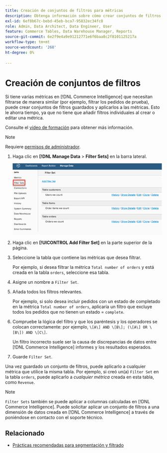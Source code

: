 ```yaml
---
title: Creación de conjuntos de filtros para métricas
description: Obtenga información sobre cómo crear conjuntos de filtros guardados y aplicarlos a las métricas.
exl-id: 6ef8b67c-bebd-45eb-bca7-95832ec34fc8
role: Admin, Data Architect, Data Engineer, User
feature: Commerce Tables, Data Warehouse Manager, Reports
source-git-commit: 6e2f9e4a9e91212771e6f6baa8c2f8101125217a
workflow-type: tm+mt
source-wordcount: '268'
ht-degree: 0%

---
```


# Creación de conjuntos de filtros

Si tiene varias métricas en [!DNL Commerce Intelligence] que necesitan filtrarse de manera similar (por ejemplo, filtrar los pedidos de prueba), puede crear conjuntos de filtros guardados y aplicarlos a las métricas. Esto le ahorra tiempo, ya que no tiene que añadir filtros individuales al crear o editar una métrica.

Consulte el [vídeo de formación](https://experienceleague.adobe.com/docs/commerce-knowledge-base/kb/how-to/mbi-training-video-filter-sets.html) para obtener más información.

>[!NOTE]
>
>Requiere [permisos de administrador](../../administrator/user-management/user-management.md).

1. Haga clic en **[!DNL Manage Data** > **Filter Sets]** en la barra lateral.

   ![](../../assets/create-filter-sets.png)

1. Haga clic en **[!UICONTROL Add Filter Set]** en la parte superior de la página.

1. Seleccione la tabla que contiene las métricas que desea filtrar.

   Por ejemplo, si desea filtrar la métrica `Total number of orders` y está creada en la tabla `orders`, seleccione esa tabla.

1. Asigne un nombre a `Filter Set`.

1. Añada todos los filtros relevantes.

   Por ejemplo, si solo desea incluir pedidos con un estado de completado en la métrica `Total number of orders`, aplicaría un filtro que excluye todos los pedidos que no tienen un estado = `complete`.

1. Compruebe la lógica del filtro y que los paréntesis y los operadores se colocan correctamente: por ejemplo, `\[A\] AND \[B\]; (\[A\] OR \[B\]) AND \[C\]`.

   Un filtro incorrecto suele ser la causa de discrepancias de datos entre [!DNL Commerce Intelligence] informes y los resultados esperados.

1. Guarde `Filter Set`.

Una vez guardado un conjunto de filtros, puede aplicarlo a cualquier métrica que utilice la misma tabla. Por ejemplo, si creó un(a) `Filter Set` en la tabla `orders`, puede aplicarlo a *cualquier métrica* creada en esta tabla, como `Revenue`.

>[!NOTE]
>
>`Filter Sets` también se puede aplicar a columnas calculadas en [!DNL Commerce Intelligence]. Puede solicitar aplicar un conjunto de filtros a una dimensión de datos creada en [!DNL Commerce Intelligence] a través de poniéndose en contacto con el soporte técnico.

## Relacionado

* [Prácticas recomendadas para segmentación y filtrado](../../best-practices/segment-filter.md)
